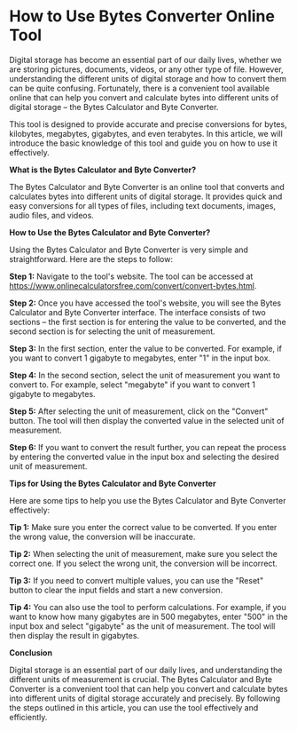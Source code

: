 How to Use Bytes Converter Online Tool
======================================

Digital storage has become an essential part of our daily lives, whether we are storing pictures, documents, videos, or any other type of file. However, understanding the different units of digital storage and how to convert them can be quite confusing. Fortunately, there is a convenient tool available online that can help you convert and calculate bytes into different units of digital storage – the Bytes Calculator and Byte Converter.

This tool is designed to provide accurate and precise conversions for bytes, kilobytes, megabytes, gigabytes, and even terabytes. In this article, we will introduce the basic knowledge of this tool and guide you on how to use it effectively.

**What is the Bytes Calculator and Byte Converter?**

The Bytes Calculator and Byte Converter is an online tool that converts and calculates bytes into different units of digital storage. It provides quick and easy conversions for all types of files, including text documents, images, audio files, and videos.

**How to Use the Bytes Calculator and Byte Converter?**

Using the Bytes Calculator and Byte Converter is very simple and straightforward. Here are the steps to follow:

**Step 1:** Navigate to the tool's website. The tool can be accessed at <https://www.onlinecalculatorsfree.com/convert/convert-bytes.html>.

**Step 2:** Once you have accessed the tool's website, you will see the Bytes Calculator and Byte Converter interface. The interface consists of two sections – the first section is for entering the value to be converted, and the second section is for selecting the unit of measurement.

**Step 3:** In the first section, enter the value to be converted. For example, if you want to convert 1 gigabyte to megabytes, enter "1" in the input box.

**Step 4:** In the second section, select the unit of measurement you want to convert to. For example, select "megabyte" if you want to convert 1 gigabyte to megabytes.

**Step 5:** After selecting the unit of measurement, click on the "Convert" button. The tool will then display the converted value in the selected unit of measurement.

**Step 6:** If you want to convert the result further, you can repeat the process by entering the converted value in the input box and selecting the desired unit of measurement.

**Tips for Using the Bytes Calculator and Byte Converter**

Here are some tips to help you use the Bytes Calculator and Byte Converter effectively:

**Tip 1:** Make sure you enter the correct value to be converted. If you enter the wrong value, the conversion will be inaccurate.

**Tip 2:** When selecting the unit of measurement, make sure you select the correct one. If you select the wrong unit, the conversion will be incorrect.

**Tip 3:** If you need to convert multiple values, you can use the "Reset" button to clear the input fields and start a new conversion.

**Tip 4:** You can also use the tool to perform calculations. For example, if you want to know how many gigabytes are in 500 megabytes, enter "500" in the input box and select "gigabyte" as the unit of measurement. The tool will then display the result in gigabytes.

**Conclusion**

Digital storage is an essential part of our daily lives, and understanding the different units of measurement is crucial. The Bytes Calculator and Byte Converter is a convenient tool that can help you convert and calculate bytes into different units of digital storage accurately and precisely. By following the steps outlined in this article, you can use the tool effectively and efficiently.